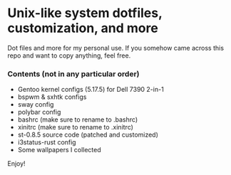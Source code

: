 # Unix-like system dotfiles, customization, and more

Dot files and more for my personal use. 
If you somehow came across this repo and want to copy anything, feel free.

### Contents (not in any particular order)

* Gentoo kernel configs (5.17.5) for Dell 7390 2-in-1
* bspwm & sxhtk configs
* sway config
* polybar config
* bashrc (make sure to rename to .bashrc)
* xinitrc (make sure to rename to .xinitrc)
* st-0.8.5 source code (patched and customized)
* i3status-rust config
* Some wallpapers I collected

Enjoy!
